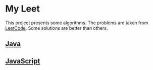 


# My Leet
This project presents some algorithms.  The problems are taken from [LeetCode](https://leetcode.com/problemset/all).  Some solutions are better than others.


## [Java](java)


## [JavaScript](javascript)
